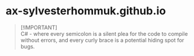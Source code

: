 # ax-sylvesterhommuk.github.io
> [!IMPORTANT]\
> C# - where every semicolon is a silent plea for the code to compile without errors, and every curly brace is a potential hiding spot for bugs.